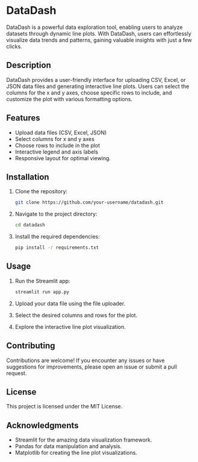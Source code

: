 # DataDash

DataDash is a powerful data exploration tool, enabling users to analyze datasets through dynamic line plots. With DataDash, users can effortlessly visualize data trends and patterns, gaining valuable insights with just a few clicks.

## Description

DataDash provides a user-friendly interface for uploading CSV, Excel, or JSON data files and generating interactive line plots. Users can select the columns for the x and y axes, choose specific rows to include, and customize the plot with various formatting options.

## Features

- Upload data files (CSV, Excel, JSON)
- Select columns for x and y axes
- Choose rows to include in the plot
- Interactive legend and axis labels
- Responsive layout for optimal viewing.

## Installation

1. Clone the repository:

    ```bash
    git clone https://github.com/your-username/datadash.git
    ```

2. Navigate to the project directory:

    ```bash
    cd datadash
    ```

3. Install the required dependencies:

    ```bash
    pip install -r requirements.txt
    ```

## Usage

1. Run the Streamlit app:

    ```bash
    streamlit run app.py
    ```

2. Upload your data file using the file uploader.
3. Select the desired columns and rows for the plot.
4. Explore the interactive line plot visualization.

## Contributing

Contributions are welcome! If you encounter any issues or have suggestions for improvements, please open an issue or submit a pull request.

## License

This project is licensed under the MIT License.

## Acknowledgments

- Streamlit for the amazing data visualization framework.
- Pandas for data manipulation and analysis.
- Matplotlib for creating the line plot visualizations.
